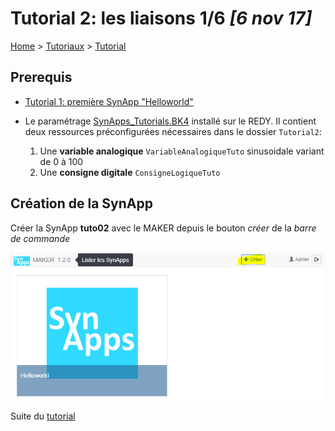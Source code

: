 # Tutorial 2: les liaisons **1/6** *[6 nov 17]*

[Home](../../sitemap.md) > [Tutoriaux](../index.md) > [Tutorial](index.md)

## Prerequis

* [Tutorial 1: première SynApp "Helloworld"](../tuto01/index.md)

* Le paramétrage [SynApps_Tutorials.BK4](../config/SynApps_Tutorials.BK4) installé sur le REDY. Il contient deux ressources préconfigurées nécessaires dans le dossier ```Tutorial2```:
    1. Une **variable analogique** ```VariableAnalogiqueTuto``` sinusoidale variant de 0 à 100
    2. Une **consigne digitale** ```ConsigneLogiqueTuto```

## Création de la SynApp

Créer la SynApp **tuto02** avec le MAKER depuis le bouton *créer* de la *barre de commande*

![Créer une SynApp](assets/createSynApp.png)

Suite du [tutorial](part2.md)